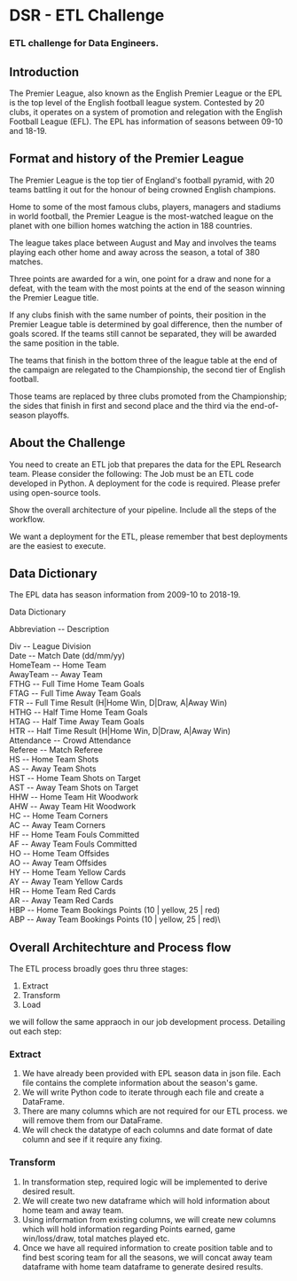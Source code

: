 # DSR - ETL Challenge

### ETL challenge for Data Engineers.

## Introduction
The Premier League, also known as the English Premier League or the EPL is the top level of the English football league system. Contested by 20 clubs, it operates on a system of promotion and relegation with the English Football League (EFL).
The EPL has information of seasons between 09-10 and 18-19. 

## Format and history of the Premier League
The Premier League is the top tier of England's football pyramid, with 20 teams battling it out for the honour of being crowned English champions.

Home to some of the most famous clubs, players, managers and stadiums in world football, the Premier League is the most-watched league on the planet with one billion homes watching the action in 188 countries.

The league takes place between August and May and involves the teams playing each other home and away across the season, a total of 380 matches.

Three points are awarded for a win, one point for a draw and none for a defeat, with the team with the most points at the end of the season winning the Premier League title.

If any clubs finish with the same number of points, their position in the Premier League table is determined by goal difference, then the number of goals scored. If the teams still cannot be separated, they will be awarded the same position in the table.

The teams that finish in the bottom three of the league table at the end of the campaign are relegated to the Championship, the second tier of English football.

Those teams are replaced by three clubs promoted from the Championship; the sides that finish in first and second place and the third via the end-of-season playoffs.

## About the Challenge

You need to create an ETL job that prepares the data for the EPL Research team. Please consider the following:
    The Job must be an ETL code developed in Python.
    A deployment for the code is required. Please prefer using open-source tools.

Show the overall architecture of your pipeline. Include all the steps of the workflow.

We want a deployment for the ETL, please remember that best deployments are the easiest to execute.

## Data Dictionary
The EPL data has season information from 2009-10 to 2018-19.

Data Dictionary

Abbreviation -- Description

Div           --   League Division\
Date 	      --  Match Date (dd/mm/yy)\
HomeTeam 	  --   Home Team\
AwayTeam 	  --   Away Team\
FTHG 	      --   Full Time Home Team Goals\
FTAG 	      --   Full Time Away Team Goals\
FTR 	      --   Full Time Result (H|Home Win, D|Draw, A|Away Win)\
HTHG 	      --   Half Time Home Team Goals\
HTAG 	      --   Half Time Away Team Goals\
HTR 	      --   Half Time Result (H|Home Win, D|Draw, A|Away Win)\
Attendance 	  --   Crowd Attendance\
Referee 	  --   Match Referee\
HS 	          --   Home Team Shots\
AS 	          --   Away Team Shots\
HST 	      --   Home Team Shots on Target\
AST 	      --   Away Team Shots on Target\
HHW 	      --   Home Team Hit Woodwork\
AHW 	      --   Away Team Hit Woodwork\
HC 	          --   Home Team Corners\
AC 	          --   Away Team Corners\
HF 	          --   Home Team Fouls Committed\
AF 	          --   Away Team Fouls Committed\
HO 	          --   Home Team Offsides\
AO 	          --   Away Team Offsides\
HY 	          --   Home Team Yellow Cards\
AY 	          --   Away Team Yellow Cards\
HR 	          --   Home Team Red Cards\
AR 	          --   Away Team Red Cards\
HBP 	      --   Home Team Bookings Points (10 | yellow, 25 | red)\
ABP 	      --   Away Team Bookings Points (10 | yellow, 25 | red)\

## Overall Architechture and Process flow

The ETL process broadly goes thru three stages:
1. Extract
2. Transform
3. Load

we will follow the same appraoch in our job development process. Detailing out each step:

### Extract
1. We have already been provided with EPL season data in json file. Each file contains the complete information about the season's game.
2. We will write Python code to iterate through each file and create a DataFrame.
3. There are many columns which are not required for our ETL process. we will remove them from our DataFrame.
4. We will check the datatype of each columns and date format of date column and see if it require any fixing.

### Transform
1. In transformation step, required logic will be implemented to derive desired result.
2. We will create two new dataframe which will hold information about home team and away team.
3. Using information from existing columns, we will create new columns which will hold information regarding Points earned, game win/loss/draw, total matches played etc.
4. Once we have all required information to create position table and to find best scoring team for all the seasons, we will concat away team dataframe with home team dataframe to generate desired results.

